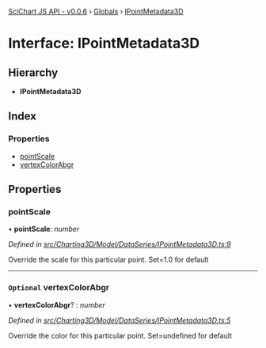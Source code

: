 [SciChart JS API - v0.0.6](../README.md) › [Globals](../globals.md) › [IPointMetadata3D](ipointmetadata3d.md)

# Interface: IPointMetadata3D

## Hierarchy

* **IPointMetadata3D**

## Index

### Properties

* [pointScale](ipointmetadata3d.md#pointscale)
* [vertexColorAbgr](ipointmetadata3d.md#optional-vertexcolorabgr)

## Properties

###  pointScale

• **pointScale**: *number*

*Defined in [src/Charting3D/Model/DataSeries/IPointMetadata3D.ts:9](https://github.com/ABTSoftware/SciChart.Dev/blob/f6fba97af2/Web/src/SciChart/src/Charting3D/Model/DataSeries/IPointMetadata3D.ts#L9)*

Override the scale for this particular point. Set=1.0 for default

___

### `Optional` vertexColorAbgr

• **vertexColorAbgr**? : *number*

*Defined in [src/Charting3D/Model/DataSeries/IPointMetadata3D.ts:5](https://github.com/ABTSoftware/SciChart.Dev/blob/f6fba97af2/Web/src/SciChart/src/Charting3D/Model/DataSeries/IPointMetadata3D.ts#L5)*

Override the color for this particular point. Set=undefined for default
